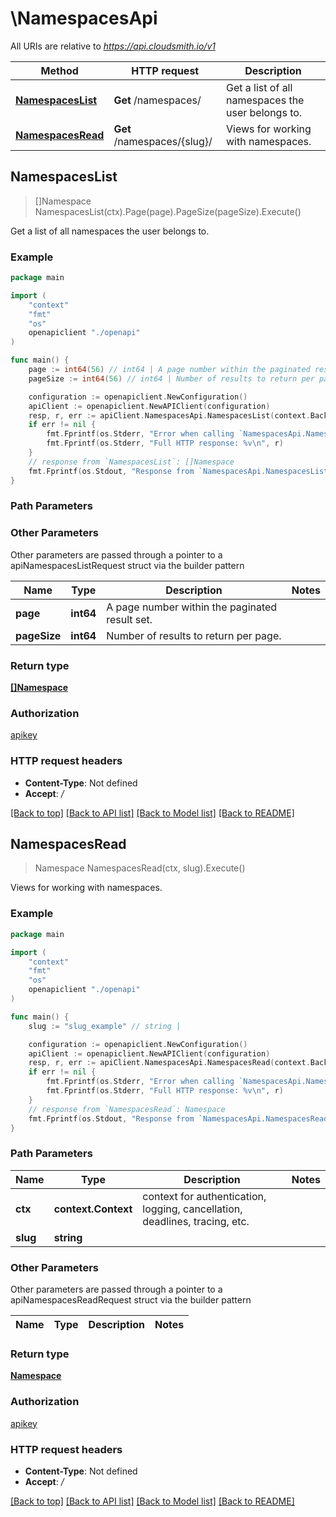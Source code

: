 # \NamespacesApi

All URIs are relative to *https://api.cloudsmith.io/v1*

Method | HTTP request | Description
------------- | ------------- | -------------
[**NamespacesList**](NamespacesApi.md#NamespacesList) | **Get** /namespaces/ | Get a list of all namespaces the user belongs to.
[**NamespacesRead**](NamespacesApi.md#NamespacesRead) | **Get** /namespaces/{slug}/ | Views for working with namespaces.



## NamespacesList

> []Namespace NamespacesList(ctx).Page(page).PageSize(pageSize).Execute()

Get a list of all namespaces the user belongs to.



### Example

```go
package main

import (
    "context"
    "fmt"
    "os"
    openapiclient "./openapi"
)

func main() {
    page := int64(56) // int64 | A page number within the paginated result set. (optional)
    pageSize := int64(56) // int64 | Number of results to return per page. (optional)

    configuration := openapiclient.NewConfiguration()
    apiClient := openapiclient.NewAPIClient(configuration)
    resp, r, err := apiClient.NamespacesApi.NamespacesList(context.Background()).Page(page).PageSize(pageSize).Execute()
    if err != nil {
        fmt.Fprintf(os.Stderr, "Error when calling `NamespacesApi.NamespacesList``: %v\n", err)
        fmt.Fprintf(os.Stderr, "Full HTTP response: %v\n", r)
    }
    // response from `NamespacesList`: []Namespace
    fmt.Fprintf(os.Stdout, "Response from `NamespacesApi.NamespacesList`: %v\n", resp)
}
```

### Path Parameters



### Other Parameters

Other parameters are passed through a pointer to a apiNamespacesListRequest struct via the builder pattern


Name | Type | Description  | Notes
------------- | ------------- | ------------- | -------------
 **page** | **int64** | A page number within the paginated result set. | 
 **pageSize** | **int64** | Number of results to return per page. | 

### Return type

[**[]Namespace**](Namespace.md)

### Authorization

[apikey](../README.md#apikey)

### HTTP request headers

- **Content-Type**: Not defined
- **Accept**: */*

[[Back to top]](#) [[Back to API list]](../README.md#documentation-for-api-endpoints)
[[Back to Model list]](../README.md#documentation-for-models)
[[Back to README]](../README.md)


## NamespacesRead

> Namespace NamespacesRead(ctx, slug).Execute()

Views for working with namespaces.



### Example

```go
package main

import (
    "context"
    "fmt"
    "os"
    openapiclient "./openapi"
)

func main() {
    slug := "slug_example" // string | 

    configuration := openapiclient.NewConfiguration()
    apiClient := openapiclient.NewAPIClient(configuration)
    resp, r, err := apiClient.NamespacesApi.NamespacesRead(context.Background(), slug).Execute()
    if err != nil {
        fmt.Fprintf(os.Stderr, "Error when calling `NamespacesApi.NamespacesRead``: %v\n", err)
        fmt.Fprintf(os.Stderr, "Full HTTP response: %v\n", r)
    }
    // response from `NamespacesRead`: Namespace
    fmt.Fprintf(os.Stdout, "Response from `NamespacesApi.NamespacesRead`: %v\n", resp)
}
```

### Path Parameters


Name | Type | Description  | Notes
------------- | ------------- | ------------- | -------------
**ctx** | **context.Context** | context for authentication, logging, cancellation, deadlines, tracing, etc.
**slug** | **string** |  | 

### Other Parameters

Other parameters are passed through a pointer to a apiNamespacesReadRequest struct via the builder pattern


Name | Type | Description  | Notes
------------- | ------------- | ------------- | -------------


### Return type

[**Namespace**](Namespace.md)

### Authorization

[apikey](../README.md#apikey)

### HTTP request headers

- **Content-Type**: Not defined
- **Accept**: */*

[[Back to top]](#) [[Back to API list]](../README.md#documentation-for-api-endpoints)
[[Back to Model list]](../README.md#documentation-for-models)
[[Back to README]](../README.md)

